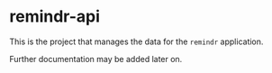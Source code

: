 # remindr-api

This is the project that manages the data for the `remindr` application.

Further documentation may be added later on.

